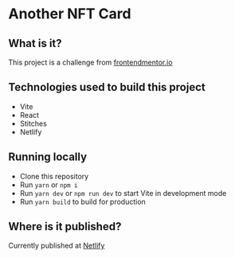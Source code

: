 # Another NFT Card

## What is it?

This project is a challenge from [frontendmentor.io](https://www.frontendmentor.io/challenges/nft-preview-card-component-SbdUL_w0U)

## Technologies used to build this project

- Vite
- React
- Stitches
- Netlify

## Running locally

- Clone this repository
- Run `yarn` or `npm i`
- Run `yarn dev` or `npm run dev` to start Vite in development mode
- Run `yarn build` to build for production

## Where is it published?
Currently published at [Netlify](https://another-nft-preview.netlify.app)
